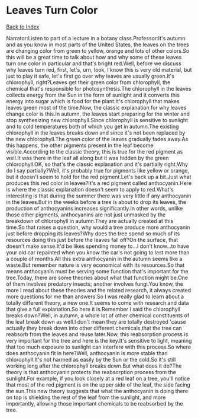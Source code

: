 # Leaves Turn Color
[Back to Index](https://github.com/windows10010/tpoExtractor/blob/master/README.md)

Narrator:Listen to part of a lecture in a botany class.Professor:It's autumn and as you know in most parts of the United States, the leaves on the trees are changing color from green to yellow, orange and lots of other colors.So this will be a great time to talk about how and why some of these leaves turn one color in particular and that's bright red.Well, before we discuss why leaves turn red, first, let's, urn, look, I know this is very old material, but just to play it safe, let's first go over why leaves are usually green.It's chlorophyll, right?Leaves get their green color from chlorophyll, the chemical that's responsible for photosynthesis.The chlorophyll in the leaves collects energy from the Sun in the form of sunlight and it converts this energy into sugar which is food for the plant.It's chlorophyll that makes leaves green most of the time.Now, the classic explanation for why leaves change color is this.In autumn, the leaves start preparing for the winter and stop synthesizing new chlorophyll.Since chlorophyll is sensitive to sunlight and to cold temperatures both of which you get in autumn.The existing chlorophyll in the leaves breaks down and since it's not been replaced by the new chlorophyll.The green color of the leaves gradually fades away.As this happens, the other pigments present in the leaf become visible.According to the classic theory, this is true for the red pigment as well.It was there in the leaf all along but it was hidden by the green chlorophyll.OK, so that's the classic explanation and it's partially right.Why do I say partially?Well, it's probably true for pigments like yellow or orange, but it doesn't seem to hold for the red pigment.Let's back up a bit.Just what produces this red color in leaves?It's a red pigment called anthocyanin.Here is where the classic explanation doesn't seem to apply to red.What's interesting is that during the summer there was very little if any anthocyanin in the leaves.But in the weeks before a tree is about to drop its leaves, the production of anthocyanins increases significantly.In other words, unlike those other pigments, anthocyanins are not just unmasked by the breakdown of chlorophyll in autumn.They are actually created at this time.So that raises a question, why would a tree produce more anthocyanin just before dropping its leaves?Why does the tree spend so much of its resources doing this just before the leaves fall off?On the surface, that doesn't make sense.It'd be likes spending money to...l don't know...to have your old car repainted when you know the car's not going to last more than a couple of months.All this extra anthocyanin in the autumn seems like a waste.But remember nature is very economical with its resources.So that means anthocyanin must be serving some function that's important for the tree.Today, there are some theories about what that function might be.One of them involves predatory insects; another involves fungi.You know, the more I read about these theories and the related research, it always created more questions for me than answers.So I was really glad to learn about a totally different theory, a new one.It seems to come with research and data that give a full explanation.So here it is.Remember I said the chlorophyll breaks down?Well, in autumn, a whole lot of other chemical constituents of the leaf break down as well.I don't mean they are totally destroyed 'cause actually they break down into other different chemicals that the tree can reabsorb from the leaves and reuse later.Now, this reabsorption process is very important for the tree and here is the key.It's sensitive to light, meaning that too much exposure to sunlight can interfere with this process.So where does anthocyanin fit in here?Well, anthocyanin is more stable than chlorophyll.It's not harmed as easily by the Sun or the cold.So it's still working long after the chlorophyll breaks down.But what does it do?The theory is that anthocyanin protects the reabsorption process from the sunlight.For example, if you look closely at a red leaf on a tree, you'll notice that most of the red pigment is on the upper side of the leaf, the side facing the sun.This new theory suggests that what the anthocyanin is doing there on top is shielding the rest of the leaf from the sunlight, and more importantly, allowing those important chemicals to be reabsorbed by the tree.
 